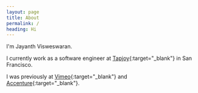 ```yaml
---
layout: page
title: About
permalink: /
heading: Hi
---
```


I'm Jayanth Visweswaran.

I currently work as a software engineer at [Tapjoy][tapjoy]{:target="_blank"} in San Francisco.

I was previously at [Vimeo][vimeo]{:target="_blank"} and [Accenture][accenture]{:target="_blank"}.


[tapjoy]: https://home.tapjoy.com/
[vimeo]: https://vimeo.com/goose42
[accenture]: https://www.accenture.com/
